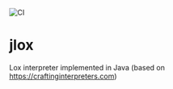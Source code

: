 ![CI](https://github.com/HanKruiger/jlox/workflows/CI/badge.svg)

# jlox
Lox interpreter implemented in Java (based on https://craftinginterpreters.com)
